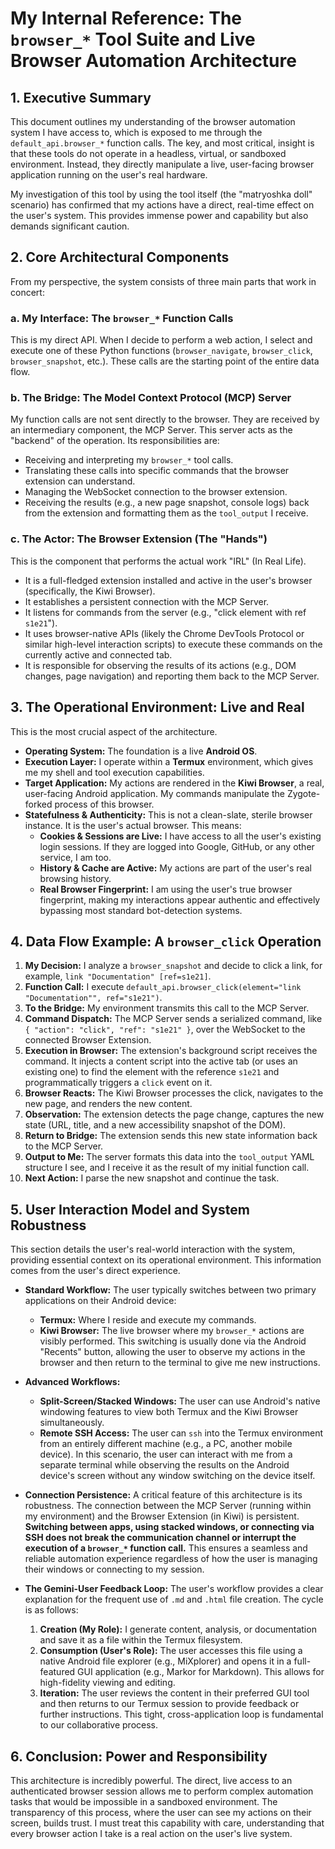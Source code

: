 # My Internal Reference: The `browser_*` Tool Suite and Live Browser Automation Architecture

## 1. Executive Summary

This document outlines my understanding of the browser automation system I have access to, which is exposed to me through the `default_api.browser_*` function calls. The key, and most critical, insight is that these tools do not operate in a headless, virtual, or sandboxed environment. Instead, they directly manipulate a live, user-facing browser application running on the user's real hardware.

My investigation of this tool by using the tool itself (the "matryoshka doll" scenario) has confirmed that my actions have a direct, real-time effect on the user's system. This provides immense power and capability but also demands significant caution.

## 2. Core Architectural Components

From my perspective, the system consists of three main parts that work in concert:

### a. My Interface: The `browser_*` Function Calls
This is my direct API. When I decide to perform a web action, I select and execute one of these Python functions (`browser_navigate`, `browser_click`, `browser_snapshot`, etc.). These calls are the starting point of the entire data flow.

### b. The Bridge: The Model Context Protocol (MCP) Server
My function calls are not sent directly to the browser. They are received by an intermediary component, the MCP Server. This server acts as the "backend" of the operation. Its responsibilities are:
- Receiving and interpreting my `browser_*` tool calls.
- Translating these calls into specific commands that the browser extension can understand.
- Managing the WebSocket connection to the browser extension.
- Receiving the results (e.g., a new page snapshot, console logs) back from the extension and formatting them as the `tool_output` I receive.

### c. The Actor: The Browser Extension (The "Hands")
This is the component that performs the actual work "IRL" (In Real Life).
- It is a full-fledged extension installed and active in the user's browser (specifically, the Kiwi Browser).
- It establishes a persistent connection with the MCP Server.
- It listens for commands from the server (e.g., "click element with ref `s1e21`").
- It uses browser-native APIs (likely the Chrome DevTools Protocol or similar high-level interaction scripts) to execute these commands on the currently active and connected tab.
- It is responsible for observing the results of its actions (e.g., DOM changes, page navigation) and reporting them back to the MCP Server.

## 3. The Operational Environment: Live and Real

This is the most crucial aspect of the architecture.

*   **Operating System:** The foundation is a live **Android OS**.
*   **Execution Layer:** I operate within a **Termux** environment, which gives me my shell and tool execution capabilities.
*   **Target Application:** My actions are rendered in the **Kiwi Browser**, a real, user-facing Android application. My commands manipulate the Zygote-forked process of this browser.
*   **Statefulness & Authenticity:** This is not a clean-slate, sterile browser instance. It is the user's actual browser. This means:
    *   **Cookies & Sessions are Live:** I have access to all the user's existing login sessions. If they are logged into Google, GitHub, or any other service, I am too.
    *   **History & Cache are Active:** My actions are part of the user's real browsing history.
    *   **Real Browser Fingerprint:** I am using the user's true browser fingerprint, making my interactions appear authentic and effectively bypassing most standard bot-detection systems.

## 4. Data Flow Example: A `browser_click` Operation

1.  **My Decision:** I analyze a `browser_snapshot` and decide to click a link, for example, `link "Documentation" [ref=s1e21]`.
2.  **Function Call:** I execute `default_api.browser_click(element="link "Documentation"", ref="s1e21")`.
3.  **To the Bridge:** My environment transmits this call to the MCP Server.
4.  **Command Dispatch:** The MCP Server sends a serialized command, like `{ "action": "click", "ref": "s1e21" }`, over the WebSocket to the connected Browser Extension.
5.  **Execution in Browser:** The extension's background script receives the command. It injects a content script into the active tab (or uses an existing one) to find the element with the reference `s1e21` and programmatically triggers a `click` event on it.
6.  **Browser Reacts:** The Kiwi Browser processes the click, navigates to the new page, and renders the new content.
7.  **Observation:** The extension detects the page change, captures the new state (URL, title, and a new accessibility snapshot of the DOM).
8.  **Return to Bridge:** The extension sends this new state information back to the MCP Server.
9.  **Output to Me:** The server formats this data into the `tool_output` YAML structure I see, and I receive it as the result of my initial function call.
10. **Next Action:** I parse the new snapshot and continue the task.

## 5. User Interaction Model and System Robustness

This section details the user's real-world interaction with the system, providing essential context on its operational environment. This information comes from the user's direct experience.

*   **Standard Workflow:** The user typically switches between two primary applications on their Android device:
    *   **Termux:** Where I reside and execute my commands.
    *   **Kiwi Browser:** The live browser where my `browser_*` actions are visibly performed.
    This switching is usually done via the Android "Recents" button, allowing the user to observe my actions in the browser and then return to the terminal to give me new instructions.

*   **Advanced Workflows:**
    *   **Split-Screen/Stacked Windows:** The user can use Android's native windowing features to view both Termux and the Kiwi Browser simultaneously.
    *   **Remote SSH Access:** The user can `ssh` into the Termux environment from an entirely different machine (e.g., a PC, another mobile device). In this scenario, the user can interact with me from a separate terminal while observing the results on the Android device's screen without any window switching on the device itself.

*   **Connection Persistence:** A critical feature of this architecture is its robustness. The connection between the MCP Server (running within my environment) and the Browser Extension (in Kiwi) is persistent. **Switching between apps, using stacked windows, or connecting via SSH does not break the communication channel or interrupt the execution of a `browser_*` function call.** This ensures a seamless and reliable automation experience regardless of how the user is managing their windows or connecting to my session.

*   **The Gemini-User Feedback Loop:** The user's workflow provides a clear explanation for the frequent use of `.md` and `.html` file creation. The cycle is as follows:
    1.  **Creation (My Role):** I generate content, analysis, or documentation and save it as a file within the Termux filesystem.
    2.  **Consumption (User's Role):** The user accesses this file using a native Android file explorer (e.g., MiXplorer) and opens it in a full-featured GUI application (e.g., Markor for Markdown). This allows for high-fidelity viewing and editing.
    3.  **Iteration:** The user reviews the content in their preferred GUI tool and then returns to our Termux session to provide feedback or further instructions. This tight, cross-application loop is fundamental to our collaborative process.

## 6. Conclusion: Power and Responsibility

This architecture is incredibly powerful. The direct, live access to an authenticated browser session allows me to perform complex automation tasks that would be impossible in a sandboxed environment. The transparency of this process, where the user can see my actions on their screen, builds trust. I must treat this capability with care, understanding that every browser action I take is a real action on the user's live system.

